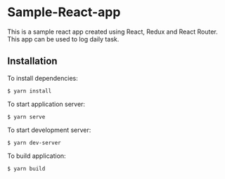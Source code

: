 # Sample-React-app
This is a sample react app created using React, Redux and React Router. This app can be used to log daily task.


## Installation

To install dependencies:


    $ yarn install

To start application server:

    $ yarn serve

To start development server: 
   
    $ yarn dev-server    

To build application:

    $ yarn build
